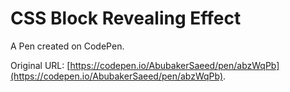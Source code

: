 # CSS Block Revealing Effect

A Pen created on CodePen.

Original URL: [https://codepen.io/AbubakerSaeed/pen/abzWqPb](https://codepen.io/AbubakerSaeed/pen/abzWqPb).

